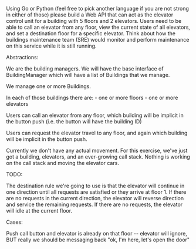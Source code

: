Using Go or Python (feel free to pick another language if you are not strong in either of those) please build a Web API that can act as the elevator control unit for a building with 5 floors and 2 elevators. Users need to be able to call an elevator from any floor, view the current state of all elevators, and set a destination floor for a specific elevator. Think about how the buildings maintenance team (SRE) would monitor and perform maintenance on this service while it is still running.


Abstractions:

We are the building managers.  We will have the base interface of BuildingManager which will have a list of Buildings that we manage.

We manage one or more Buildings.

In each of those buildings there are:
    - one or more floors
    - one or more elevators

Users can call an elevator from any floor, which building will be implicit in the button push (i.e. the button will have the building ID)

Users can request the elevator travel to any floor, and again which building will be implicit in the button push.

Currently we don't have any actual movement.  For this exercise, we've just got a building, elevators, and an ever-growing call stack.  Nothing is working on the call stack and moving the elevator cars.

TODO:

The destination rule we're going to use is that the elevator will continue in one direction until all requests are satisfied or they arrive at floor 1.  If there are no requests in the current direction, the elevator will reverse direction and service the remaining requests.  If there are no requests, the elevator will idle at the current floor.

Cases:

Push call button and elevator is already on that floor -- elevator will ignore, BUT really we should be messaging back "ok, I'm here, let's open the door"